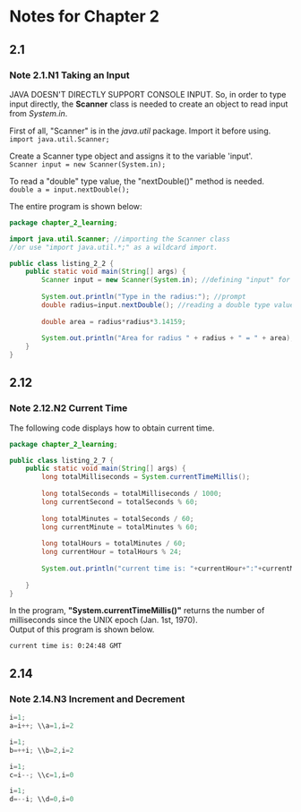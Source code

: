 # Notes for Chapter 2  
  
## 2.1  
### Note 2.1.N1 Taking an Input
JAVA DOESN'T DIRECTLY SUPPORT CONSOLE INPUT. So, in order to type input directly, the **Scanner** class is needed to create an object to read input from *System.in*.  
  
First of all, "Scanner" is in the *java.util* package. Import it before using.  
``
import java.util.Scanner;
`` 
  
Create a Scanner type object and assigns it to the variable 'input'.  
``
Scanner input = new Scanner(System.in);
``
  
To read a "double" type value, the "nextDouble()" method is needed.  
``
double a = input.nextDouble();
``
  
The entire program is shown below:  

```java
package chapter_2_learning;

import java.util.Scanner; //importing the Scanner class
//or use "import java.util.*;" as a wildcard import.

public class listing_2_2 {
	public static void main(String[] args) {
		Scanner input = new Scanner(System.in); //defining "input" for further use
		
		System.out.println("Type in the radius:"); //prompt
		double radius=input.nextDouble(); //reading a double type value as the input
		
		double area = radius*radius*3.14159;
		
		System.out.println("Area for radius " + radius + " = " + area);
	}
}
```
  
## 2.12
### Note 2.12.N2 Current Time
The following code displays how to obtain current time.
```java
package chapter_2_learning;

public class listing_2_7 {
	public static void main(String[] args) {
		long totalMilliseconds = System.currentTimeMillis();
		
		long totalSeconds = totalMilliseconds / 1000;
		long currentSecond = totalSeconds % 60;
		
		long totalMinutes = totalSeconds / 60;
		long currentMinute = totalMinutes % 60;
		
		long totalHours = totalMinutes / 60;
		long currentHour = totalHours % 24;
		
		System.out.println("current time is: "+currentHour+":"+currentMinute+":"+currentSecond+" GMT");
		
	}
}

```
In the program, **"System.currentTimeMillis()"** returns the number of milliseconds since the UNIX epoch (Jan. 1st, 1970).  
Output of this program is shown below.
```
current time is: 0:24:48 GMT
```
  
## 2.14
### Note 2.14.N3 Increment and Decrement  
```java
i=1;
a=i++; \\a=1,i=2

i=1;
b=++i; \\b=2,i=2

i=1;
c=i--; \\c=1,i=0

i=1;
d=--i; \\d=0,i=0
```
